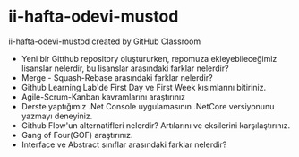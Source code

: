 # ii-hafta-odevi-mustod
ii-hafta-odevi-mustod created by GitHub Classroom
* Yeni bir Gitthub repository oluştururken, repomuza ekleyebileceğimiz lisanslar nelerdir, bu lisanslar arasındaki farklar nelerdir?
* Merge - Squash-Rebase arasındaki farklar nelerdir?
* Github Learning Lab'de First Day ve First Week kısımlarını bitiriniz.
* Agile-Scrum-Kanban kavramlarını araştırınız
* Derste yaptığımız .Net Console uygulamasının .NetCore versiyonunu yazmayı deneyiniz.
* Github Flow'un alternatifleri nelerdir? Artılarını ve eksilerini karşılaştırınız.
* Gang of Four(GOF) araştırınız.
* Interface ve Abstract sınıflar arasındaki farklar nelerdir?
